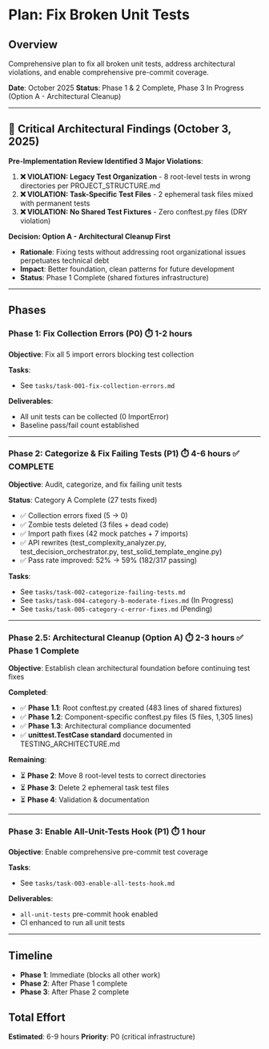 # Plan: Fix Broken Unit Tests

## Overview
Comprehensive plan to fix all broken unit tests, address architectural violations, and enable comprehensive pre-commit coverage.

**Date**: October 2025
**Status**: Phase 1 & 2 Complete, Phase 3 In Progress (Option A - Architectural Cleanup)

---

## 🚨 **Critical Architectural Findings** (October 3, 2025)

**Pre-Implementation Review Identified 3 Major Violations**:

1. **❌ VIOLATION: Legacy Test Organization** - 8 root-level tests in wrong directories per PROJECT_STRUCTURE.md
2. **❌ VIOLATION: Task-Specific Test Files** - 2 ephemeral task files mixed with permanent tests
3. **❌ VIOLATION: No Shared Test Fixtures** - Zero conftest.py files (DRY violation)

**Decision: Option A - Architectural Cleanup First**
- **Rationale**: Fixing tests without addressing root organizational issues perpetuates technical debt
- **Impact**: Better foundation, clean patterns for future development
- **Status**: Phase 1 Complete (shared fixtures infrastructure)

---

## Phases

### **Phase 1: Fix Collection Errors (P0)** ⏱️ 1-2 hours
**Objective**: Fix all 5 import errors blocking test collection

**Tasks**:
- See `tasks/task-001-fix-collection-errors.md`

**Deliverables**:
- All unit tests can be collected (0 ImportError)
- Baseline pass/fail count established

---

### **Phase 2: Categorize & Fix Failing Tests (P1)** ⏱️ 4-6 hours  ✅ **COMPLETE**
**Objective**: Audit, categorize, and fix failing unit tests

**Status**: Category A Complete (27 tests fixed)
- ✅ Collection errors fixed (5 → 0)
- ✅ Zombie tests deleted (3 files + dead code)
- ✅ Import path fixes (42 mock patches + 7 imports)
- ✅ API rewrites (test_complexity_analyzer.py, test_decision_orchestrator.py, test_solid_template_engine.py)
- ✅ Pass rate improved: 52% → 59% (182/317 passing)

**Tasks**:
- See `tasks/task-002-categorize-failing-tests.md`
- See `tasks/task-004-category-b-moderate-fixes.md` (In Progress)
- See `tasks/task-005-category-c-error-fixes.md` (Pending)

---

### **Phase 2.5: Architectural Cleanup (Option A)** ⏱️ 2-3 hours ✅ **Phase 1 Complete**
**Objective**: Establish clean architectural foundation before continuing test fixes

**Completed**:
- ✅ **Phase 1.1**: Root conftest.py created (483 lines of shared fixtures)
- ✅ **Phase 1.2**: Component-specific conftest.py files (5 files, 1,305 lines)
- ✅ **Phase 1.3**: Architectural compliance documented
- ✅ **unittest.TestCase standard** documented in TESTING_ARCHITECTURE.md

**Remaining**:
- ⏳ **Phase 2**: Move 8 root-level tests to correct directories
- ⏳ **Phase 3**: Delete 2 ephemeral task test files
- ⏳ **Phase 4**: Validation & documentation

---

### **Phase 3: Enable All-Unit-Tests Hook (P1)** ⏱️ 1 hour
**Objective**: Enable comprehensive pre-commit test coverage

**Tasks**:
- See `tasks/task-003-enable-all-tests-hook.md`

**Deliverables**:
- `all-unit-tests` pre-commit hook enabled
- CI enhanced to run all unit tests

---

## Timeline
- **Phase 1**: Immediate (blocks all other work)
- **Phase 2**: After Phase 1 complete
- **Phase 3**: After Phase 2 complete

## Total Effort
**Estimated**: 6-9 hours
**Priority**: P0 (critical infrastructure)
